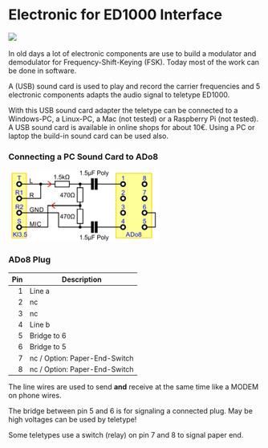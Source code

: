 # Electronic for ED1000 Interface

<img src="img/ED1000.JPG" width="300px">

In old days a lot of electronic components are use to build a modulator and demodulator for Frequency-Shift-Keying (FSK).
Today most of the work can be done in software.

A (USB) sound card is used to play and record the carrier frequencies and 5 electronic components adapts the audio signal to teletype ED1000.

With this USB sound card adapter the teletype can be connected to a Windows-PC, a Linux-PC, a Mac (not tested) or a Raspberry Pi (not tested). A USB sound card is available in online shops for about 10€. Using a PC or laptop the build-in sound card can be used also.

### Connecting a PC Sound Card to ADo8

<img src="img/ED1000Schematic.png" width="300px">

### ADo8 Plug

| Pin |  Description |
| ---: | --- |
| 1 | Line a
| 2 | nc
| 3 | nc
| 4 | Line b
| 5 | Bridge to 6
| 6 | Bridge to 5
| 7 | nc / Option: Paper-End-Switch
| 8 | nc / Option: Paper-End-Switch

The line wires are used to send **and** receive at the same time like a MODEM on phone wires.

The bridge between pin 5 and 6 is for signaling a connected plug. May be high voltages can be used by teletype!

Some teletypes use a switch (relay) on pin 7 and 8 to signal paper end.
